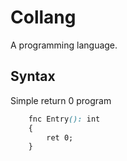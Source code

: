 # Collang

A programming language.

## Syntax

Simple return 0 program

```css
	fnc Entry(): int
	{
		ret 0;
	}
```



```css
```